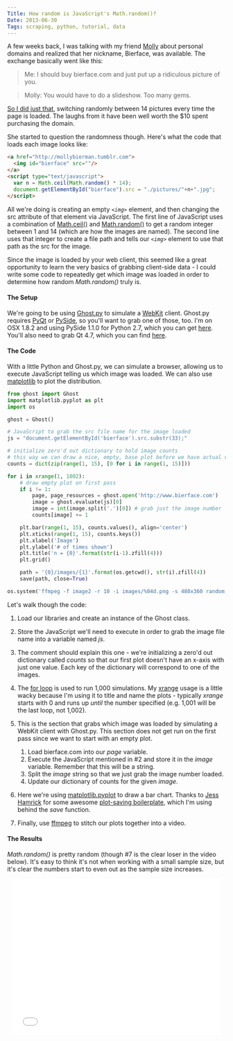```yaml
---
Title: How random is JavaScript's Math.random()?
Date: 2013-06-30
Tags: scraping, python, tutorial, data
---
```


A few weeks back, I was talking with my friend [Molly](http://mollybierman.tumblr.com) about personal domains and realized that her nickname, Bierface, was available.  The exchange basically went like this:

> Me: I should buy bierface.com and just put up a ridiculous picture of you.

> Molly: You would have to do a slideshow. Too many gems.

[So I did just that](http://www.bierface.com), switching randomly between 14 pictures every time the page is loaded.  The laughs from it have been well worth the $10 spent purchasing the domain.

She started to question the randomness though.  Here's what the code that loads each image looks like:

```html
<a href="http://mollybierman.tumblr.com">
  <img id="bierface" src=""/>
</a>
<script type="text/javascript">
  var n = Math.ceil(Math.random() * 14);
  document.getElementById("bierface").src = "./pictures/"+n+".jpg";
</script>
```
All we're doing is creating an empty _`<img>`_ element, and then changing the src attribute of that element via JavaScript.  The first line of JavaScript uses a combination of [Math.ceil()](https://developer.mozilla.org/en-US/docs/Web/JavaScript/Reference/Global_Objects/Math/ceil) and [Math.random()](https://developer.mozilla.org/en-US/docs/Web/JavaScript/Reference/Global_Objects/Math/random) to get a random integer between 1 and 14 (which are how the images are named).  The second line uses that integer to create a file path and tells our _`<img>`_ element to use that path as the src for the image.

Since the image is loaded by your web client, this seemed like a great opportunity to learn the very basics of grabbing client-side data - I could write some code to repeatedly get which image was loaded in order to determine how random _Math.random()_ truly is.

#### The Setup
We're going to be using [Ghost.py](http://jeanphix.me/Ghost.py/) to simulate a [WebKit](http://en.wikipedia.org/wiki/WebKit) client.  Ghost.py requires [PyQt](http://en.wikipedia.org/wiki/PyQt) or [PySide](http://en.wikipedia.org/wiki/PySide), so you'll want to grab one of those, too.  I'm on OSX 1.8.2 and using PySide 1.1.0 for Python 2.7, which you can get [here](http://qt-project.org/wiki/PySide_Binaries_MacOSX).  You'll also need to grab Qt 4.7, which you can find [here](http://packages.kitware.com/item/3736).

#### The Code
With a little Python and Ghost.py, we can simulate a browser, allowing us to execute JavaScript telling us which image was loaded.  We can also use [matplotlib](http://matplotlib.org/) to plot the distribution.

```python
from ghost import Ghost
import matplotlib.pyplot as plt
import os

ghost = Ghost()

# JavaScript to grab the src file name for the image loaded
js = "document.getElementById('bierface').src.substr(33);"

# initialize zero'd out dictionary to hold image counts
# this way we can draw a nice, empty, base plot before we have actual values
counts = dict(zip(range(1, 15), [0 for i in range(1, 15)]))

for i in xrange(1, 1002):
    # draw empty plot on first pass
    if i != 1:
        page, page_resources = ghost.open('http://www.bierface.com')
        image = ghost.evaluate(js)[0]
        image = int(image.split('.')[0]) # grab just the image number
        counts[image] += 1

    plt.bar(range(1, 15), counts.values(), align='center')
    plt.xticks(range(1, 15), counts.keys())
    plt.xlabel('Image')
    plt.ylabel('# of times shown')
    plt.title('n = {0}'.format(str(i-1).zfill(4)))
    plt.grid()

    path = '{0}/images/{1}'.format(os.getcwd(), str(i).zfill(4))
    save(path, close=True)

os.system('ffmpeg -f image2 -r 10 -i images/%04d.png -s 480x360 random.avi')
```

Let's walk though the code:

1. Load our libraries and create an instance of the Ghost class.
2. Store the JavaScript we'll need to execute in order to grab the image file name into a variable named _js_.
3. The comment should explain this one - we're initializing a zero'd out dictionary called _counts_ so that our first plot doesn't have an x-axis with just one value.  Each key of the dictionary will correspond to one of the images.
4. The [for loop](http://docs.python.org/2/reference/compound_stmts.html#for) is used to run 1,000 simulations.  My [xrange](http://docs.python.org/2/library/functions.html#xrange) usage is a little wacky because I'm using it to title and name the plots - typically _xrange_ starts with 0 and runs up _until_ the number specified (e.g. 1,001 will be the last loop, not 1,002).
5. This is the section that grabs which image was loaded by simulating a WebKit client with Ghost.py.  This section does not get run on the first pass since we want to start with an empty plot.

    1. Load bierface.com into our _page_ variable.
    2. Execute the JavaScript mentioned in #2 and store it in the _image_ variable.  Remember that this will be a string.
    3. Split the _image_ string so that we just grab the image number loaded.
    4. Update our dictionary of counts for the given _image_.

6. Here we're using [matplotlib.pyplot](http://matplotlib.org/api/pyplot_api.html) to draw a bar chart.  Thanks to [Jess Hamrick](http://www.jesshamrick.com/) for some awesome [plot-saving boilerplate](http://www.jesshamrick.com/2012/09/03/saving-figures-from-pyplot/), which I'm using behind the _save_ function.
7. Finally, use [ffmpeg](https://en.wikipedia.org/wiki/FFmpeg) to stitch our plots together into a video.

#### The Results
_Math.random()_ is pretty random (though #7 is the clear loser in the video below).  It's easy to think it's not when working with a small sample size, but it's clear the numbers start to even out as the sample size increases.

<center><iframe width="480" height="360" src="//www.youtube.com/embed/y-tRXCyBk4w" frameborder="0" allowfullscreen></iframe></center>